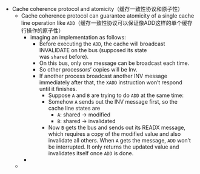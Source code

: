- Cache coherence protocol and atomicity（缓存一致性协议和原子性）
	- Cache coherence protocol can guarantee atomicity of a single cache line operation like `ADD`（缓存一致性协议可以保证像ADD这样的单个缓存行操作的原子性）
		- imaging an implementation as follows:
			- Before executing the `ADD`, the cache will broadcast INVALIDATE on the bus (supposed its state was `shared` before).
			- On this bus, only one message can be broadcast each time.
			- So other processors’ copies will be Inv.
			- If another process broadcast another INV message immediately after that, the `XADD` instruction won’t respond until it finishes.
				- Suppose `A` and `B` are trying to do `ADD` at the same time:
				- Somehow `A` sends out the INV message first, so the cache line states are
					- `A`: shared → modified
					- `B`: shared → invalidated
				- Now `B` gets the bus and sends out its READX message, which requires a copy of the modified value and also invalidate all others. When `A` gets the message, `ADD` won’t be interrupted. It only returns the updated value and invalidates itself once `ADD` is done.
		-
	-